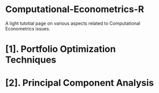 # Computational-Econometrics-R

A light tutotial page on various aspects related to Computational Econometrics issues. 

# [1]. Portfolio Optimization Techniques

# [2]. Principal Component Analysis
